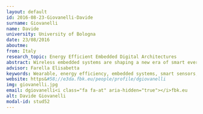 ```yaml
---
layout: default 
id: 2016-08-23-Giovanelli-Davide
surname: Giovanelli
name: Davide
university: University of Bologna
date: 23/08/2016
aboutme: 
from: Italy
research_topic: Energy Efficient Embedded Digital Architectures
abstract: Wireless embedded systems are shaping a new era of smart everything everywhere. New devices are entering in our daily lives contributing to novel scenarios where their co-existence opens opportunities for users' quality of life. Still old and novel challenges lies ahead. Wearables for Health and professional sport encounters the trade-off between energy efficiency, form factor at one side and the QoS and the human factors at the other. Moreover, their massive distribution pose challenges on their scalability, co-existence and cooperation. In this research, these challenges will be considered under the energy efficiency umbrella.
advisor: Farella Elisabetta
keywords: Wearable, energy efficiency, embedded systems, smart sensors, sport and rehabilitation, wireless protocols
website: https&#58;//e3da.fbk.eu/people/profile/dgiovanelli
img: giovanelli.jpg
email: dgiovanelli<i class="fa fa-at" aria-hidden="true"></i>fbk.eu
alt: Davide Giovanelli
modal-id: stud52
---
```

